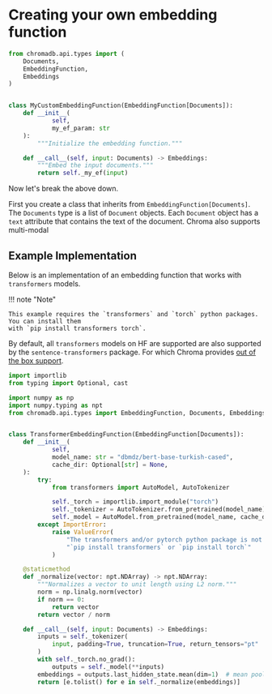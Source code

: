 # Creating your own embedding function

```python
from chromadb.api.types import (
    Documents,
    EmbeddingFunction,
    Embeddings
)


class MyCustomEmbeddingFunction(EmbeddingFunction[Documents]):
    def __init__(
            self,
            my_ef_param: str
    ):
        """Initialize the embedding function."""

    def __call__(self, input: Documents) -> Embeddings:
        """Embed the input documents."""
        return self._my_ef(input)
```

Now let's break the above down.

First you create a class that inherits from `EmbeddingFunction[Documents]`. The `Documents` type is a list of `Document`
objects. Each `Document` object has a `text` attribute that contains the text of the document. Chroma also supports
multi-modal

## Example Implementation

Below is an implementation of an embedding function that works with `transformers` models.

!!! note "Note"

    This example requires the `transformers` and `torch` python packages. You can install them
    with `pip install transformers torch`.

By default, all `transformers` models on HF are supported are also supported by the `sentence-transformers` package. For
which Chroma provides [out of the box support](https://docs.trychroma.com/embeddings#sentence-transformers).

```python
import importlib
from typing import Optional, cast

import numpy as np
import numpy.typing as npt
from chromadb.api.types import EmbeddingFunction, Documents, Embeddings


class TransformerEmbeddingFunction(EmbeddingFunction[Documents]):
    def __init__(
            self,
            model_name: str = "dbmdz/bert-base-turkish-cased",
            cache_dir: Optional[str] = None,
    ):
        try:
            from transformers import AutoModel, AutoTokenizer

            self._torch = importlib.import_module("torch")
            self._tokenizer = AutoTokenizer.from_pretrained(model_name)
            self._model = AutoModel.from_pretrained(model_name, cache_dir=cache_dir)
        except ImportError:
            raise ValueError(
                "The transformers and/or pytorch python package is not installed. Please install it with "
                "`pip install transformers` or `pip install torch`"
            )

    @staticmethod
    def _normalize(vector: npt.NDArray) -> npt.NDArray:
        """Normalizes a vector to unit length using L2 norm."""
        norm = np.linalg.norm(vector)
        if norm == 0:
            return vector
        return vector / norm

    def __call__(self, input: Documents) -> Embeddings:
        inputs = self._tokenizer(
            input, padding=True, truncation=True, return_tensors="pt"
        )
        with self._torch.no_grad():
            outputs = self._model(**inputs)
        embeddings = outputs.last_hidden_state.mean(dim=1)  # mean pooling
        return [e.tolist() for e in self._normalize(embeddings)]
```
